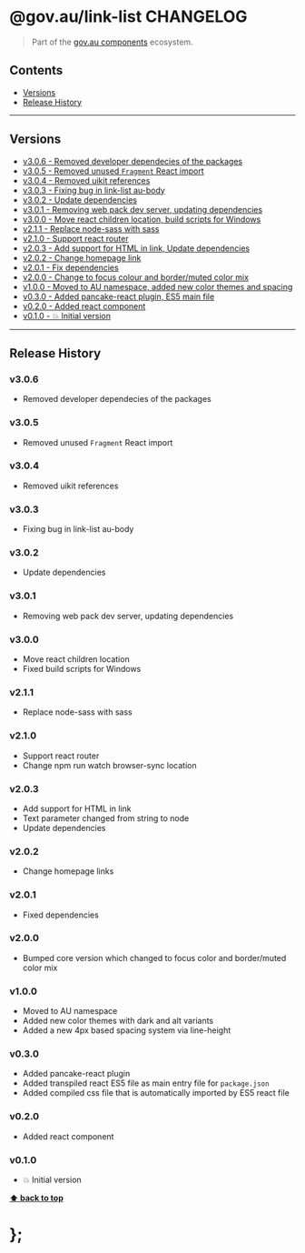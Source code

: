 @gov.au/link-list CHANGELOG
======================

> Part of the [gov.au components](https://github.com/govau/design-system-components/) ecosystem.


## Contents

* [Versions](#install)
* [Release History](#release-history)


----------------------------------------------------------------------------------------------------------------------------------------------------------------


## Versions

* [v3.0.6 - Removed developer dependecies of the packages](#v306)
* [v3.0.5 - Removed unused `Fragment` React import](#v305)
* [v3.0.4 - Removed uikit references](#v304)
* [v3.0.3 - Fixing bug in link-list au-body](#v303)
* [v3.0.2 - Update dependencies](#v302)
* [v3.0.1 - Removing web pack dev server, updating dependencies](#v301)
* [v3.0.0 - Move react children location, build scripts for Windows](#v300)
* [v2.1.1 - Replace node-sass with sass](#v211)
* [v2.1.0 - Support react router ](#v210)
* [v2.0.3 - Add support for HTML in link, Update dependencies ](#v203)
* [v2.0.2 - Change homepage link](#v202)
* [v2.0.1 - Fix dependencies](#v201)
* [v2.0.0 - Change to focus colour and border/muted color mix](#v200)
* [v1.0.0 - Moved to AU namespace, added new color themes and spacing](#v100)
* [v0.3.0 - Added pancake-react plugin, ES5 main file](#v030)
* [v0.2.0 - Added react component](#v020)
* [v0.1.0 - 💥 Initial version](#v010)


----------------------------------------------------------------------------------------------------------------------------------------------------------------


## Release History

### v3.0.6

- Removed developer dependecies of the packages


### v3.0.5

- Removed unused `Fragment` React import


### v3.0.4

- Removed uikit references


### v3.0.3

- Fixing bug in link-list au-body


### v3.0.2

- Update dependencies


### v3.0.1

- Removing web pack dev server, updating dependencies


### v3.0.0

- Move react children location
- Fixed build scripts for Windows


### v2.1.1

- Replace node-sass with sass


### v2.1.0

- Support react router
- Change npm run watch browser-sync location


### v2.0.3

- Add support for HTML in link
- Text parameter changed from string to node
- Update dependencies


### v2.0.2

- Change homepage links


### v2.0.1

- Fixed dependencies


### v2.0.0

- Bumped core version which changed to focus color and border/muted color mix


### v1.0.0

- Moved to AU namespace
- Added new color themes with dark and alt variants
- Added a new 4px based spacing system via line-height


### v0.3.0

- Added pancake-react plugin
- Added transpiled react ES5 file as main entry file for `package.json`
- Added compiled css file that is automatically imported by ES5 react file


### v0.2.0

- Added react component


### v0.1.0

- 💥 Initial version


**[⬆ back to top](#contents)**


# };
